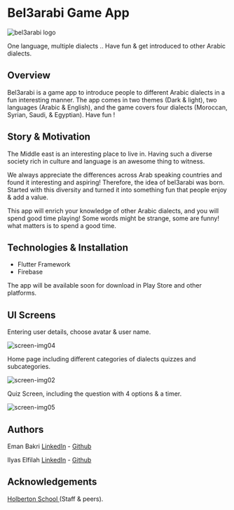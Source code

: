 # Bel3arabi Game App

![bel3arabi logo](https://github.com/Eman-Bakri/Belarabi_quizapp/assets/41126091/1961522b-fe7e-4c9a-bb05-6f2beeb115a8)

One language, multiple dialects .. Have fun & get introduced to other Arabic dialects.

## Overview

Bel3arabi is a game app to introduce people to different Arabic dialects in a fun interesting manner. The app comes in two themes (Dark & light), two languages (Arabic & English), and the game  covers four dialects (Moroccan, Syrian, Saudi, & Egyptian). Have fun !

## Story & Motivation

The Middle east is an interesting place to live in. Having such a diverse society rich in culture and language is an awesome thing to witness.

We always appreciate the differences across Arab speaking countries and found it interesting and aspiring!
Therefore, the idea of bel3arabi was born. Started with this diversity and turned it into something fun that people enjoy & add a value.

This app will enrich your knowledge of other Arabic dialects, and you will spend good time playing! 
Some words might be strange, some are funny! what matters is to spend a good time.

## Technologies & Installation
- Flutter Framework
- Firebase

The app will be available soon for download in Play Store and other platforms.

## UI Screens
Entering user details, choose avatar & user name.

![screen-img04](https://github.com/Eman-Bakri/Belarabi_quizapp/assets/41126091/5af97564-448e-491b-836f-faf483251d1d)

Home page including different categories of dialects quizzes and subcategories.

![screen-img02](https://github.com/Eman-Bakri/Belarabi_quizapp/assets/41126091/a8f65cab-d3a8-4080-910c-9d5542f1c8aa)

Quiz Screen, including the question with 4 options & a timer.

![screen-img05](https://github.com/Eman-Bakri/Belarabi_quizapp/assets/41126091/217cab2c-a54b-4c14-8e04-683bda4172d8)

## Authors
Eman Bakri [LinkedIn](https://www.linkedin.com/in/eman-bakri-1764b9152) - [Github](https://github.com/Eman-Bakri)

Ilyas Elfilah [LinkedIn](https://www.linkedin.com/in/ilyass-dev) - [Github](https://github.com/flutterilo)

## Acknowledgements
[Holberton School ](holbertonschool.com) (Staff & peers).
